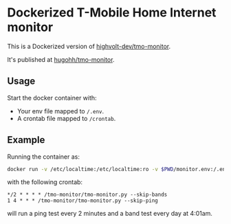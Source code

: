 # Dockerized T-Mobile Home Internet monitor

This is a Dockerized version of [highvolt-dev/tmo-monitor](https://github.com/highvolt-dev/tmo-monitor).

It's published at [hugohh/tmo-monitor](https://hub.docker.com/hugohh/tmo-monitor).

## Usage

Start the docker container with:

* Your env file mapped to `/.env`.
* A crontab file mapped to `/crontab`.

## Example

Running the container as:

```sh
docker run -v /etc/localtime:/etc/localtime:ro -v $PWD/monitor.env:/.env:ro -v $PWD/monitor.crontab:/crontab:ro hugohh/tmo-monitor:latest
```

with the following crontab:

```
*/2 * * * * /tmo-monitor/tmo-monitor.py --skip-bands
1 4 * * * /tmo-monitor/tmo-monitor.py --skip-ping
```

will run a ping test every 2 minutes and a band test every day at 4:01am.

